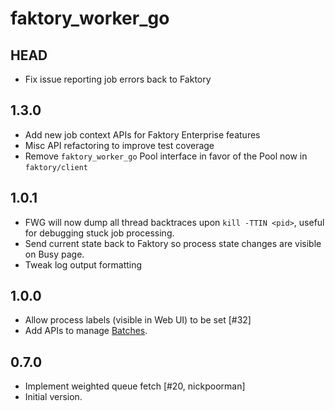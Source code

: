 # faktory\_worker\_go

## HEAD

- Fix issue reporting job errors back to Faktory

## 1.3.0

- Add new job context APIs for Faktory Enterprise features
- Misc API refactoring to improve test coverage
- Remove `faktory_worker_go` Pool interface in favor of the Pool now in `faktory/client`

## 1.0.1

- FWG will now dump all thread backtraces upon `kill -TTIN <pid>`,
  useful for debugging stuck job processing.
- Send current state back to Faktory so process state changes are visible on Busy page.
- Tweak log output formatting

## 1.0.0

- Allow process labels (visible in Web UI) to be set [#32]
- Add APIs to manage [Batches](https://github.com/contribsys/faktory/wiki/Ent-Batches).

## 0.7.0

- Implement weighted queue fetch [#20, nickpoorman]
- Initial version.
